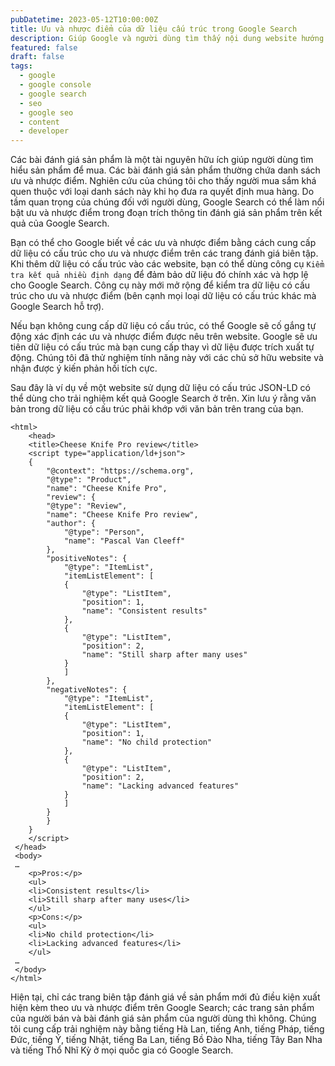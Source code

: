 ```yaml
---
pubDatetime: 2023-05-12T10:00:00Z
title: Ưu và nhược điểm của dữ liệu cấu trúc trong Google Search
description: Giúp Google và người dùng tìm thấy nội dung website hướng dẫn nâng cao những kỹ thuật giúp tối ưu SEO hiệu quả, đem lại thứ hạng tốt trên công cụ tìm kiếm.
featured: false
draft: false
tags:
  - google
  - google console
  - google search
  - seo
  - google seo
  - content
  - developer
---
```


Các bài đánh giá sản phẩm là một tài nguyên hữu ích giúp người dùng tìm hiểu sản phẩm để mua. Các bài đánh giá sản phẩm thường chứa danh sách ưu và nhược điểm. Nghiên cứu của chúng tôi cho thấy người mua sắm khá quen thuộc với loại danh sách này khi họ đưa ra quyết định mua hàng. Do tầm quan trọng của chúng đối với người dùng, Google Search có thể làm nổi bật ưu và nhược điểm trong đoạn trích thông tin đánh giá sản phẩm trên kết quả của Google Search.

Bạn có thể cho Google biết về các ưu và nhược điểm bằng cách cung cấp dữ liệu có cấu trúc cho ưu và nhược điểm trên các trang đánh giá biên tập. Khi thêm dữ liệu có cấu trúc vào các website, bạn có thể dùng công cụ `Kiểm tra kết quả nhiều định dạng` để đảm bảo dữ liệu đó chính xác và hợp lệ cho Google Search. Công cụ này mới mở rộng để kiểm tra dữ liệu có cấu trúc cho ưu và nhược điểm (bên cạnh mọi loại dữ liệu có cấu trúc khác mà Google Search hỗ trợ).

Nếu bạn không cung cấp dữ liệu có cấu trúc, có thể Google sẽ cố gắng tự động xác định các ưu và nhược điểm được nêu trên website. Google sẽ ưu tiên dữ liệu có cấu trúc mà bạn cung cấp thay vì dữ liệu được trích xuất tự động. Chúng tôi đã thử nghiệm tính năng này với các chủ sở hữu website và nhận được ý kiến phản hồi tích cực.

Sau đây là ví dụ về một website sử dụng dữ liệu có cấu trúc JSON-LD có thể dùng cho trải nghiệm kết quả Google Search ở trên. Xin lưu ý rằng văn bản trong dữ liệu có cấu trúc phải khớp với văn bản trên trang của bạn.

```
<html>
	<head>
	<title>Cheese Knife Pro review</title>
	<script type="application/ld+json">
	{
		"@context": "https://schema.org",
		"@type": "Product",
		"name": "Cheese Knife Pro",
		"review": {
		"@type": "Review",
		"name": "Cheese Knife Pro review",
		"author": {
			"@type": "Person",
			"name": "Pascal Van Cleeff"
		},
		"positiveNotes": {
			"@type": "ItemList",
			"itemListElement": [
			{
				"@type": "ListItem",
				"position": 1,
				"name": "Consistent results"
			},
			{
				"@type": "ListItem",
				"position": 2,
				"name": "Still sharp after many uses"
			}
			]
		},
		"negativeNotes": {
			"@type": "ItemList",
			"itemListElement": [
			{
				"@type": "ListItem",
				"position": 1,
				"name": "No child protection"
			},
			{
				"@type": "ListItem",
				"position": 2,
				"name": "Lacking advanced features"
			}
			]
		}
		}
	}
	</script>
 </head>
 <body>
 …
	<p>Pros:</p>
	<ul>
	<li>Consistent results</li>
	<li>Still sharp after many uses</li>
	</ul>
	<p>Cons:</p>
	<ul>
	<li>No child protection</li>
	<li>Lacking advanced features</li>
	</ul>
 …
 </body>
</html>
```

Hiện tại, chỉ các trang biên tập đánh giá về sản phẩm mới đủ điều kiện xuất hiện kèm theo ưu và nhược điểm trên Google Search; các trang sản phẩm của người bán và bài đánh giá sản phẩm của người dùng thì không. Chúng tôi cung cấp trải nghiệm này bằng tiếng Hà Lan, tiếng Anh, tiếng Pháp, tiếng Đức, tiếng Ý, tiếng Nhật, tiếng Ba Lan, tiếng Bồ Đào Nha, tiếng Tây Ban Nha và tiếng Thổ Nhĩ Kỳ ở mọi quốc gia có Google Search.